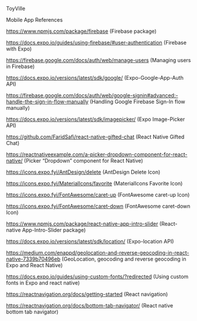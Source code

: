 ToyVille

Mobile App References

https://www.npmjs.com/package/firebase (Firebase package)

https://docs.expo.io/guides/using-firebase/#user-authentication (Firebase with Expo)

https://firebase.google.com/docs/auth/web/manage-users (Managing users in Firebase)

https://docs.expo.io/versions/latest/sdk/google/ (Expo-Google-App-Auth API)

https://firebase.google.com/docs/auth/web/google-signin#advanced:-handle-the-sign-in-flow-manually (Handling Google Firebase Sign-In flow manually)

https://docs.expo.io/versions/latest/sdk/imagepicker/ (Expo Image-Picker API)

https://github.com/FaridSafi/react-native-gifted-chat (React Native Gifted Chat)

https://reactnativeexample.com/a-picker-dropdown-component-for-react-native/ (Picker “Dropdown” component for React Native)

https://icons.expo.fyi/AntDesign/delete (AntDesign Delete Icon)

https://icons.expo.fyi/MaterialIcons/favorite (MaterialIcons Favorite Icon)

https://icons.expo.fyi/FontAwesome/caret-up (FontAwesome caret-up Icon)

https://icons.expo.fyi/FontAwesome/caret-down (FontAwesome caret-down  Icon)

https://www.npmjs.com/package/react-native-app-intro-slider (React-native App-Intro-Slider package)

https://docs.expo.io/versions/latest/sdk/location/ (Expo-location API)

https://medium.com/enappd/geolocation-and-reverse-geocoding-in-react-native-7339b70496eb (GeoLocation,  geocoding and reverse geocoding in Expo and React Native)

https://docs.expo.io/guides/using-custom-fonts/?redirected (Using custom fonts in Expo and react native)

https://reactnavigation.org/docs/getting-started (React navigation)

https://reactnavigation.org/docs/bottom-tab-navigator/ (React native bottom tab navigator)
